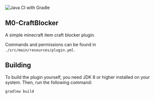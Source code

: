 ![Java CI with Gradle](https://github.com/M0diis/M0-CraftBlocker/workflows/Java%20CI%20with%20Gradle/badge.svg)

## M0-CraftBlocker
A simple minecraft item craft blocker plugin.

Commands and permissions can be found in `./src/main/resources/plugin.yml`.

## Building
To build the plugin yourself, you need JDK 8 or higher installed on your system. Then, run the following command:

```
gradlew build
```
